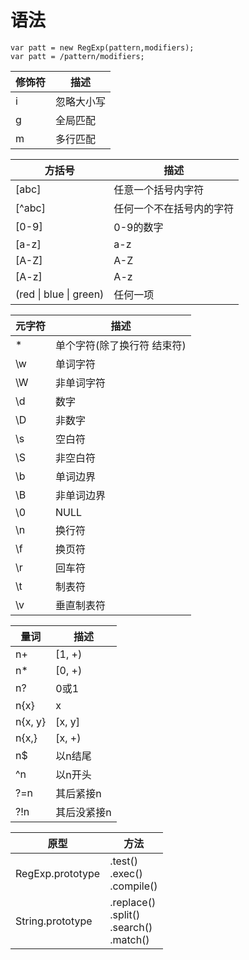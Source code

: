 # 语法

```
var patt = new RegExp(pattern,modifiers);
var patt = /pattern/modifiers;
```

| 修饰符 | 描述 |
| --- | --- |
| i | 忽略大小写 |
| g | 全局匹配 |
| m | 多行匹配 |

| 方括号 | 描述 |
| --- | --- |
| [abc] | 任意一个括号内字符 |
| [^abc] | 任何一个不在括号内的字符 |
| [0-9] | 0-9的数字 |
| [a-z] | a-z |
| [A-Z] | A-Z |
| [A-z] | A-z |
| (red &#124; blue &#124; green) | 任何一项 |

| 元字符 | 描述 |
| --- | --- |
| * | 单个字符(除了换行符 结束符) |
| \w | 单词字符 |
| \W | 非单词字符 |
| \d | 数字 |
| \D | 非数字 |
| \s | 空白符 |
| \S | 非空白符 |
| \b | 单词边界 |
| \B | 非单词边界 |
| \0 | NULL |
| \n | 换行符 |
| \f | 换页符 |
| \r | 回车符 |
| \t | 制表符 |
| \v | 垂直制表符 |

| 量词 | 描述 |
| --- | --- |
| n+ | [1, +) |
| n* | [0, +) |
| n? | 0或1 |
| n{x} | x |
| n{x, y} | [x, y] |
| n{x,} | [x, +) |
| n$ | 以n结尾 |
| ^n | 以n开头 |
| ?=n | 其后紧接n |
| ?!n | 其后没紧接n |

| 原型 | 方法 |
| ----- | ----------- |
| RegExp.prototype | .test() <br> .exec() <br> .compile() |
| String.prototype | .replace() <br> .split() <br> .search() <br> .match() |